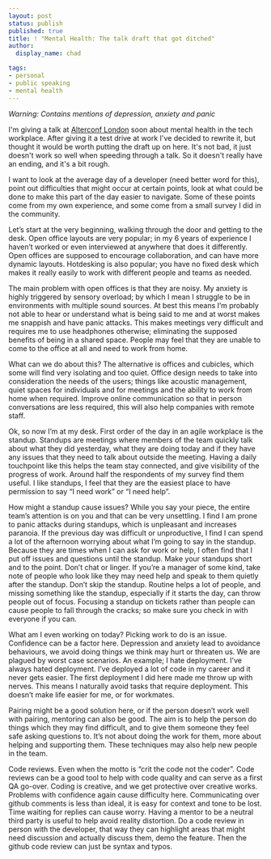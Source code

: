 ```yaml
---
layout: post
status: publish
published: true
title: ! "Mental Health: The talk draft that got ditched"
author:
  display_name: chad

tags:
- personal
- public speaking
- mental health
---
```


*Warning: Contains mentions of depression, anxiety and panic*

I'm giving a talk at [Alterconf London](https://www.alterconf.com/conferences/london-england) soon about mental health in the tech workplace. After giving it a test drive at work I've decided to rewrite it, but thought it would be worth putting the draft up on here. It's not bad, it just doesn't work so well when speeding through a talk. So it doesn't really have an ending, and it's a bit rough.

<!--more-->

I want to look at the average day of a developer (need better word for this), point out difficulties that might occur at certain points, look at what could be done to make this part of the day easier to navigate. Some of these points come from my own experience, and some come from a small survey I did in the community.

Let’s start at the very beginning, walking through the door and getting to the desk. Open office layouts are very popular; in my 6 years of experience I haven’t worked or even interviewed at anywhere that does it differently. Open offices are supposed to encourage collaboration, and can have more dynamic layouts. Hotdesking is also popular; you have no fixed desk which makes it really easily to work with different people and teams as needed.

The main problem with open offices is that they are noisy. My anxiety is highly triggered by sensory overload; by which I mean I struggle to be in environments with multiple sound sources. At best this means I’m probably not able to hear or understand what is being said to me and at worst makes me snappish and have panic attacks. This makes meetings very difficult and requires me to use headphones otherwise; eliminating the supposed benefits of being in a shared space. People may feel that they are unable to come to the office at all and need to work from home.

What can we do about this? The alternative is offices and cubicles, which some will find very isolating and too quiet. Office design needs to take into consideration the needs of the users; things like acoustic management, quiet spaces for individuals and for meetings and the ability to work from home when required. Improve online communication so that in person conversations are less required, this will also help companies with remote staff.

Ok, so now I’m at my desk. First order of the day in an agile workplace is the standup. Standups are meetings where members of the team quickly talk about what they did yesterday, what they are doing today and if they have any issues that they need to talk about outside the meeting. Having a daily touchpoint like this helps the team stay connected, and give visibility of the progress of work. Around half the respondents of my survey find them useful. I like standups, I feel that they are the easiest place to have permission to say “I need work” or “I need help”.

How might a standup cause issues? While you say your piece, the entire team’s attention is on you and that can be very unsettling. I find I am prone to panic attacks during standups, which is unpleasant and increases paranoia. If the previous day was difficult or unproductive, I find I can spend a lot of the afternoon worrying about what I’m going to say in the standup. Because they are times when I can ask for work or help, I often find that I put off issues and questions until the standup.
Make your standups short and to the point. Don’t chat or linger. If you’re a manager of some kind, take note of people who look like they may need help and speak to them quietly after the standup. Don’t skip the standup. Routine helps a lot of people, and missing something like the standup, especially if it starts the day, can throw people out of focus. Focusing a standup on tickets rather than people can cause people to fall through the cracks; so make sure you check in with everyone if you can.

What am I even working on today? Picking work to do is an issue. Confidence can be a factor here. Depression and anxiety lead to avoidance behaviours, we avoid doing things we think may hurt or threaten us. We are plagued by worst case scenarios. An example; I hate deployment. I’ve always hated deployment. I’ve deployed a lot of code in my career and it never gets easier. The first deployment I did here made me throw up with nerves. This means I naturally avoid tasks that require deployment. This doesn’t make life easier for me, or for workmates.

Pairing might be a good solution here, or if the person doesn’t work well with pairing, mentoring can also be good. The aim is to help the person do things which they may find difficult, and to give them someone they feel safe asking questions to. It’s not about doing the work for them, more about helping and supporting them. These techniques may also help new people in the team.

Code reviews. Even when the motto is “crit the code not the coder”. Code reviews can be a good tool to help with code quality and can serve as a first QA go-over.
Coding is creative, and we get protective over creative works. Problems with confidence again cause difficulty here. Communicating over github comments is less than ideal, it is easy for context and tone to be lost. Time waiting for replies can cause worry. Having a mentor to be a neutral third party is useful to help avoid reality distortion. Do a code review in person with the developer, that way they can highlight areas that might need discussion and actually discuss them, demo the feature. Then the github code review can just be syntax and typos.



